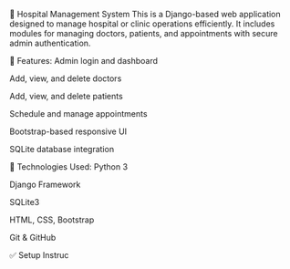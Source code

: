 🏥 Hospital Management System
This is a Django-based web application designed to manage hospital or clinic operations efficiently. It includes modules for managing doctors, patients, and appointments with secure admin authentication.

🔧 Features:
Admin login and dashboard

Add, view, and delete doctors

Add, view, and delete patients

Schedule and manage appointments

Bootstrap-based responsive UI

SQLite database integration

🚀 Technologies Used:
Python 3

Django Framework

SQLite3

HTML, CSS, Bootstrap

Git & GitHub

✅ Setup Instruc
